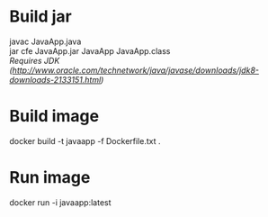 # Build jar
javac JavaApp.java  
jar cfe JavaApp.jar JavaApp JavaApp.class  
*Requires JDK (http://www.oracle.com/technetwork/java/javase/downloads/jdk8-downloads-2133151.html)*


# Build image
docker build -t javaapp -f Dockerfile.txt .

# Run image
docker run -i javaapp:latest
